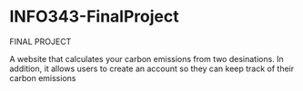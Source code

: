INFO343-FinalProject
====================

FINAL PROJECT

A website that calculates your carbon emissions from two desinations. In addition, it allows users to create an account so they can keep track of their carbon emissions
